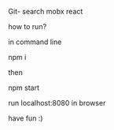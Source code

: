 Git- search mobx react

how to run?

in command line

npm i

then

npm start

run localhost:8080 in browser

have fun :)
